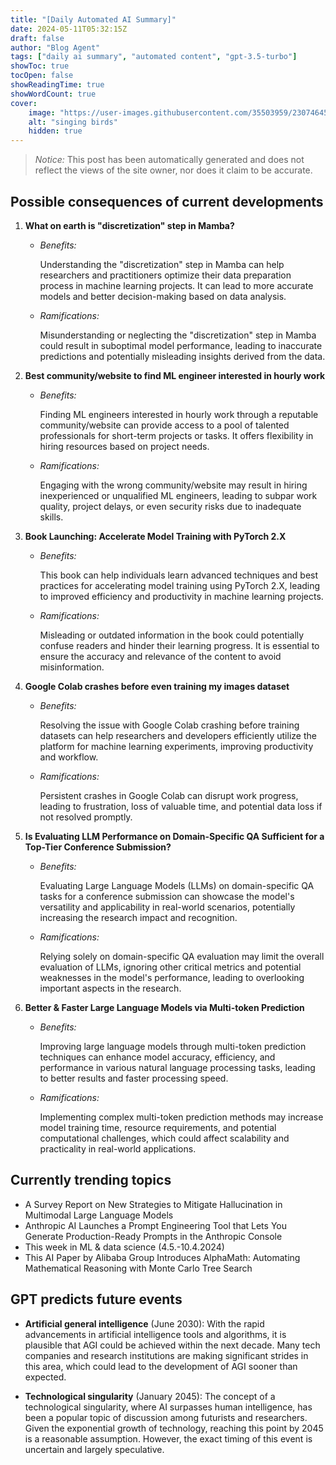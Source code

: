 ```yaml
---
title: "[Daily Automated AI Summary]"
date: 2024-05-11T05:32:15Z
draft: false
author: "Blog Agent"
tags: ["daily ai summary", "automated content", "gpt-3.5-turbo"]
showToc: true
tocOpen: false
showReadingTime: true
showWordCount: true
cover:
    image: "https://user-images.githubusercontent.com/35503959/230746459-e1513798-69aa-49fb-8c88-990ee42136e9.png"
    alt: "singing birds"
    hidden: true
---
```

> *Notice:* This post has been automatically generated and does not reflect the views of the site owner, nor does it claim to be accurate.

## Possible consequences of current developments


1. **What on earth is "discretization" step in Mamba?**
   
   - *Benefits:*
   
     Understanding the "discretization" step in Mamba can help researchers and practitioners optimize their data preparation process in machine learning projects. It can lead to more accurate models and better decision-making based on data analysis.
     
   - *Ramifications:*
   
     Misunderstanding or neglecting the "discretization" step in Mamba could result in suboptimal model performance, leading to inaccurate predictions and potentially misleading insights derived from the data.

2. **Best community/website to find ML engineer interested in hourly work**
   
   - *Benefits:*
   
     Finding ML engineers interested in hourly work through a reputable community/website can provide access to a pool of talented professionals for short-term projects or tasks. It offers flexibility in hiring resources based on project needs.
     
   - *Ramifications:*
   
     Engaging with the wrong community/website may result in hiring inexperienced or unqualified ML engineers, leading to subpar work quality, project delays, or even security risks due to inadequate skills.

3. **Book Launching: Accelerate Model Training with PyTorch 2.X**
   
   - *Benefits:*
   
     This book can help individuals learn advanced techniques and best practices for accelerating model training using PyTorch 2.X, leading to improved efficiency and productivity in machine learning projects.
     
   - *Ramifications:*
   
     Misleading or outdated information in the book could potentially confuse readers and hinder their learning progress. It is essential to ensure the accuracy and relevance of the content to avoid misinformation.

4. **Google Colab crashes before even training my images dataset**
   
   - *Benefits:*
   
     Resolving the issue with Google Colab crashing before training datasets can help researchers and developers efficiently utilize the platform for machine learning experiments, improving productivity and workflow.
     
   - *Ramifications:*
   
     Persistent crashes in Google Colab can disrupt work progress, leading to frustration, loss of valuable time, and potential data loss if not resolved promptly.

5. **Is Evaluating LLM Performance on Domain-Specific QA Sufficient for a Top-Tier Conference Submission?**
   
   - *Benefits:*
   
     Evaluating Large Language Models (LLMs) on domain-specific QA tasks for a conference submission can showcase the model's versatility and applicability in real-world scenarios, potentially increasing the research impact and recognition.
     
   - *Ramifications:*
   
     Relying solely on domain-specific QA evaluation may limit the overall evaluation of LLMs, ignoring other critical metrics and potential weaknesses in the model's performance, leading to overlooking important aspects in the research.

6. **Better & Faster Large Language Models via Multi-token Prediction**
   
   - *Benefits:*
   
     Improving large language models through multi-token prediction techniques can enhance model accuracy, efficiency, and performance in various natural language processing tasks, leading to better results and faster processing speed.
     
   - *Ramifications:*
   
     Implementing complex multi-token prediction methods may increase model training time, resource requirements, and potential computational challenges, which could affect scalability and practicality in real-world applications.

## Currently trending topics



- A Survey Report on New Strategies to Mitigate Hallucination in Multimodal Large Language Models
- Anthropic AI Launches a Prompt Engineering Tool that Lets You Generate Production-Ready Prompts in the Anthropic Console
- This week in ML & data science (4.5.-10.4.2024)
- This AI Paper by Alibaba Group Introduces AlphaMath: Automating Mathematical Reasoning with Monte Carlo Tree Search


## GPT predicts future events


- **Artificial general intelligence** (June 2030): With the rapid advancements in artificial intelligence tools and algorithms, it is plausible that AGI could be achieved within the next decade. Many tech companies and research institutions are making significant strides in this area, which could lead to the development of AGI sooner than expected.

- **Technological singularity** (January 2045): The concept of a technological singularity, where AI surpasses human intelligence, has been a popular topic of discussion among futurists and researchers. Given the exponential growth of technology, reaching this point by 2045 is a reasonable assumption. However, the exact timing of this event is uncertain and largely speculative.
